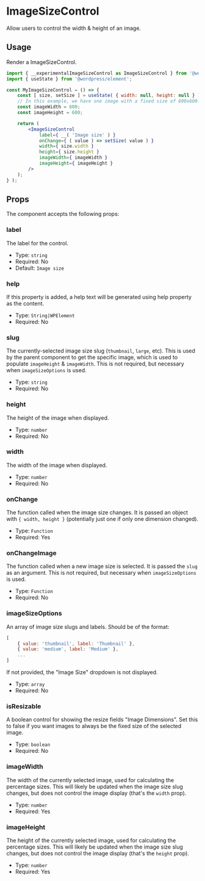 # ImageSizeControl

Allow users to control the width & height of an image.

## Usage

Render a ImageSizeControl.

```jsx
import { __experimentalImageSizeControl as ImageSizeControl } from '@wordpress/block-editor';
import { useState } from '@wordpress/element';

const MyImageSizeControl = () => {
	const [ size, setSize ] = useState( { width: null, height: null } );
	// In this example, we have one image with a fixed size of 600x600.
	const imageWidth = 600;
	const imageHeight = 600;

	return (
		<ImageSizeControl
			label={ __( 'Image size' ) }
			onChange={ ( value ) => setSize( value ) }
			width={ size.width }
			height={ size.height }
			imageWidth={ imageWidth }
			imageHeight={ imageHeight }
		/>
	);
} );
```

## Props

The component accepts the following props:

### label

The label for the control.

-   Type: `string`
-   Required: No
-   Default: `Image size`

### help

If this property is added, a help text will be generated using help property as the content.

-   Type: `String|WPElement`
-   Required: No

### slug

The currently-selected image size slug (`thumbnail`, `large`, etc). This is used by the parent component to get the specific image, which is used to populate `imageHeight` & `imageWidth`. This is not required, but necessary when `imageSizeOptions` is used.

-   Type: `string`
-   Required: No

### height

The height of the image when displayed.

-   Type: `number`
-   Required: No

### width

The width of the image when displayed.

-   Type: `number`
-   Required: No

### onChange

The function called when the image size changes. It is passed an object with `{ width, height }` (potentially just one if only one dimension changed).

-   Type: `Function`
-   Required: Yes

### onChangeImage

The function called when a new image size is selected. It is passed the `slug` as an argument. This is not required, but necessary when `imageSizeOptions` is used.

-   Type: `Function`
-   Required: No

### imageSizeOptions

An array of image size slugs and labels. Should be of the format:

```js
[
	{ value: 'thumbnail', label: 'Thumbnail' },
	{ value: 'medium', label: 'Medium' },
	...
]
```

If not provided, the "Image Size" dropdown is not displayed.

-   Type: `array`
-   Required: No

### isResizable

A boolean control for showing the resize fields "Image Dimensions". Set this to false if you want images to always be the fixed size of the selected image.

-   Type: `boolean`
-   Required: No

### imageWidth

The width of the currently selected image, used for calculating the percentage sizes. This will likely be updated when the image size slug changes, but does not control the image display (that's the `width` prop).

-   Type: `number`
-   Required: Yes

### imageHeight

The height of the currently selected image, used for calculating the percentage sizes. This will likely be updated when the image size slug changes, but does not control the image display (that's the `height` prop).

-   Type: `number`
-   Required: Yes
